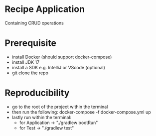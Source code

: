 # Recipe Application
Containing CRUD operations

# Prerequisite
- install Docker (should support docker-compose)
- install JDK 17
- install a SDK e.g. IntelliJ or VScode (optional)
- git clone the repo

# Reproducibility
- go to the root of the project within the terminal
- then run the following: docker-compose -f docker-compose.yml up
- lastly run within the terminal: 
  - for Application -> "./gradlew bootRun"
  - for Test -> "./gradlew test"